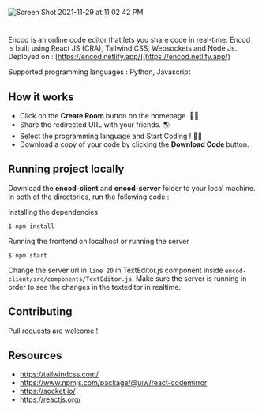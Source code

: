 
![Screen Shot 2021-11-29 at 11 02 42 PM](https://user-images.githubusercontent.com/53033648/143983770-93870c77-a363-45bf-9b57-39ad8793bfb6.png)
#
Encod is an online code editor that lets you share code in real-time. Encod is built using React JS (CRA), Tailwind CSS, Websockets and Node Js. Deployed on : [https://encod.netlify.app/](https://encod.netlify.app/)

Supported programming languages : Python, Javascript


## How it works
* Click on the <b> Create Room </b> button on the homepage. 🚪🚶
* Share the redirected URL with your friends. 🌎 
* Select the programming language and Start Coding ! 👨‍💻
* Download a copy of your code by clicking the <b> Download Code </b> button. 

## Running project locally

Download the <b> encod-client</b> and <b> encod-server</b> folder to your local machine. In both of the directories, run the following code :

Installing the dependencies 
```
$ npm install
```

Running the frontend on localhost or running the server
```
$ npm start
```

Change the server url in  ```line 20``` in TextEditor.js component inside ```encod-client/src/components/TextEditor.js```.
Make sure the server is running in order to see the changes in the texteditor in realtime.

## Contributing
Pull requests are welcome !

## Resources

* https://tailwindcss.com/ 
* https://www.npmjs.com/package/@uiw/react-codemirror
* https://socket.io/
* https://reactjs.org/
